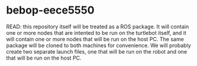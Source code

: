 # bebop-eece5550

READ: this repository itself will be treated as a ROS package. It will contain one or more nodes that are intented to be run on the turtlebot itself, and it will contain one or more nodes that will be run on the host PC. The same package will be cloned to both machines for convenience. We will probably create two separate launch files, one that will be run on the robot and one that will be run on the host PC.
